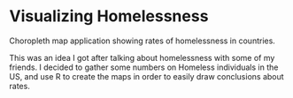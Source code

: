 # Visualizing Homelessness
Choropleth map application showing rates of homelessness in countries. 



This was an idea I got after talking about homelessness with some of my friends. I decided to gather some numbers on Homeless individuals in the US, and use R to create the maps in order to easily draw conclusions about rates. 
